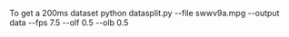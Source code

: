 To get a 200ms dataset
python datasplit.py --file swwv9a.mpg --output data --fps 7.5 --olf 0.5 --olb 0.5
